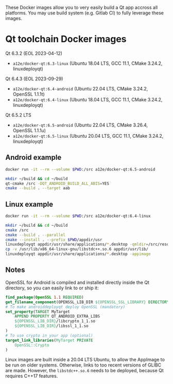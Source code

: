 These Docker images allow you to very easily build a Qt app accross all platforms. You may use build system (e.g. Gitlab CI) to fully leverage these images.

Qt toolchain Docker images
==========================

Qt 6.3.2 (EOL 2023-04-12)
* `a12e/docker-qt:6.3-linux` (Ubuntu 18.04 LTS, GCC 11.1, CMake 3.24.2, linuxdeployqt)

Qt 6.4.3 (EOL 2023-09-29)
* `a12e/docker-qt:6.4-android` (Ubuntu 22.04 LTS, CMake 3.24.2, OpenSSL 1.1.1t)
* `a12e/docker-qt:6.4-linux` (Ubuntu 18.04 LTS, GCC 11.1, CMake 3.24.2, linuxdeployqt)

Qt 6.5.2 LTS
* `a12e/docker-qt:6.5-android` (Ubuntu 22.04 LTS, CMake 3.26.4, OpenSSL 1.1.1u)
* `a12e/docker-qt:6.5-linux` (Ubuntu 20.04 LTS, GCC 11.1, CMake 3.24.2, linuxdeployqt)

Android example
---------------

```sh
docker run -it --rm --volume $PWD:/src a12e/docker-qt:6.5-android
```

```sh
mkdir ~/build && cd ~/build
qt-cmake /src -DQT_ANDROID_BUILD_ALL_ABIS=YES
cmake --build . --target aab
```

Linux example
-------------

```sh
docker run -it --rm --volume $PWD:/src a12e/docker-qt:6.4-linux
```

```sh
mkdir ~/build && cd ~/build
cmake /src
cmake --build . --parallel
cmake --install . --prefix $PWD/appdir/usr
linuxdeployqt appdir/usr/share/applications/*.desktop -qmldir=/src/resources/ -extra-plugins=platforms
cp -v /usr/lib/x86_64-linux-gnu/libstdc++.so.6 appdir/usr/lib/
linuxdeployqt appdir/usr/share/applications/*.desktop -appimage
```

Notes
-----

OpenSSL for Android is compiled and installed directly inside the Qt directory, so you can easily link to or ship it:
```cmake
find_package(OpenSSL 1.1 REQUIRED)
get_filename_component(OPENSSL_LIB_DIR ${OPENSSL_SSL_LIBRARY} DIRECTORY)
# To make androiddeployqt deploy OpenSSL (mandatory)
set_property(TARGET MyTarget
    APPEND PROPERTY QT_ANDROID_EXTRA_LIBS
    ${OPENSSL_LIB_DIR}/libcrypto_1_1.so
    ${OPENSSL_LIB_DIR}/libssl_1_1.so
)
# To use crypto in your app (optional)
target_link_libraries(MyTarget PRIVATE
    OpenSSL::Crypto
)
```

Linux images are built inside a 20.04 LTS Ubuntu, to allow the AppImage to be run on older systems. Otherwise, links to too recent versions of GLIBC are made. However, the `libstdc++.so.6` needs to be deployed, because Qt requires C++17 features.
